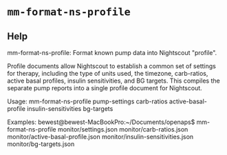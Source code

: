 # `mm-format-ns-profile`

## Help
mm-format-ns-profile: Format known pump data into Nightscout "profile".

Profile documents allow Nightscout to establish a common set of settings for
therapy, including the type of units used, the timezone, carb-ratios, active
basal profiles, insulin sensitivities, and BG targets.  This compiles the
separate pump reports into a single profile document for Nightscout.

Usage:
mm-format-ns-profile pump-settings carb-ratios active-basal-profile insulin-sensitivities bg-targets

Examples:
bewest@bewest-MacBookPro:~/Documents/openaps$ mm-format-ns-profile monitor/settings.json monitor/carb-ratios.json monitor/active-basal-profile.json monitor/insulin-sensitivities.json monitor/bg-targets.json


